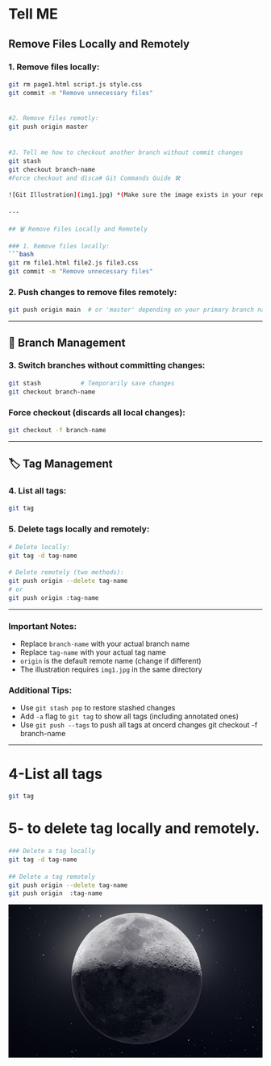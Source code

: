 # Tell ME

## Remove Files Locally and Remotely

### 1. Remove files locally:

```bash
git rm page1.html script.js style.css
git commit -m "Remove unnecessary files"


#2. Remove files remotly:
git push origin master 


#3. Tell me how to checkout another branch without commit changes 
git stash
git checkout branch-name
#Force checkout and disca# Git Commands Guide 🛠️

![Git Illustration](img1.jpg) *(Make sure the image exists in your repository)*

---

## 🗑️ Remove Files Locally and Remotely

### 1. Remove files locally:
```bash
git rm file1.html file2.js file3.css
git commit -m "Remove unnecessary files"
```

### 2. Push changes to remove files remotely:
```bash
git push origin main  # or 'master' depending on your primary branch name
```

---

## 🌿 Branch Management

### 3. Switch branches without committing changes:
```bash
git stash           # Temporarily save changes
git checkout branch-name
```

### Force checkout (discards all local changes):
```bash
git checkout -f branch-name
```

---

## 🏷️ Tag Management

### 4. List all tags:
```bash
git tag
```

### 5. Delete tags locally and remotely:
```bash
# Delete locally:
git tag -d tag-name

# Delete remotely (two methods):
git push origin --delete tag-name
# or
git push origin :tag-name
```

---

### Important Notes:
- Replace `branch-name` with your actual branch name
- Replace `tag-name` with your actual tag name
- `origin` is the default remote name (change if different)
- The illustration requires `img1.jpg` in the same directory

### Additional Tips:
- Use `git stash pop` to restore stashed changes
- Add `-a` flag to `git tag` to show all tags (including annotated ones)
- Use `git push --tags` to push all tags at oncerd changes
git checkout -f branch-name
---
# 4-List all tags
```bash
git tag
```

# 5- to delete tag locally and remotely.

```bash
### Delete a tag locally
git tag -d tag-name

## Delete a tag remotely
git push origin --delete tag-name
git push origin  :tag-name
```
![image](img1.jpg)